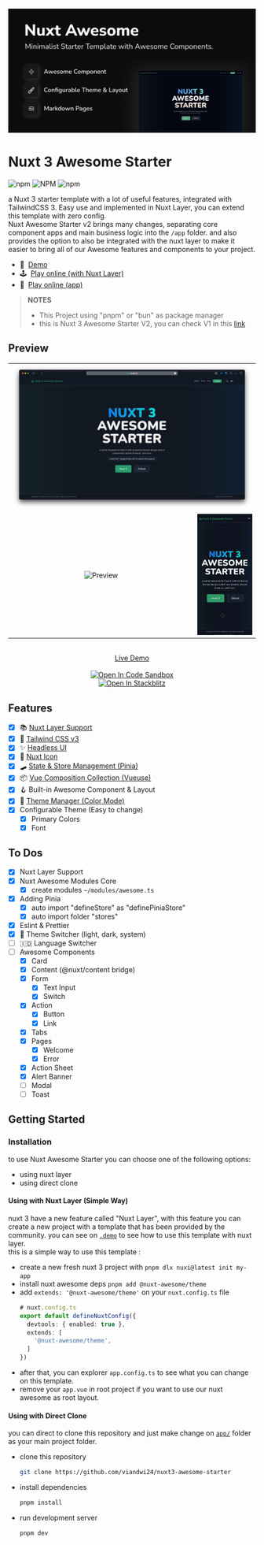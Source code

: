 [![Alpine](./assets/images/banner.png)](https://nuxt3-awesome-starter.vercel.app/)

# Nuxt 3 Awesome Starter
![npm](https://img.shields.io/npm/v/%40nuxt-awesome%2Ftheme)
![NPM](https://img.shields.io/npm/l/%40nuxt-awesome%2Ftheme)
![npm](https://img.shields.io/npm/dm/%40nuxt-awesome/theme)

a Nuxt 3 starter template with a lot of useful features, integrated with TailwindCSS 3. Easy use and implemented in Nuxt Layer, you can extend this template with zero config.  
Nuxt Awesome Starter v2 brings many changes, separating core component apps and main business logic into the `/app` folder. and also provides the option to also be integrated with the nuxt layer to make it easier to bring all of our Awesome features and components to your project.  


- 📖&nbsp; [Demo](https://nuxt3-awesome-starter.vercel.app/)
- 🕹&nbsp; [Play online (with Nuxt Layer)](https://githubblitz.com/viandwi24/nuxt3-awesome-starter/tree/v2/.demo)
- 👀&nbsp; [Play online (app)](https://githubblitz.com/viandwi24/nuxt3-awesome-starter)  
  

> **NOTES**
>
> - This Project using "pnpm" or "bun" as package manager
> - this is Nuxt 3 Awesome Starter V2, you can check V1 in this [link](https://github.com/viandwi24/nuxt3-awesome-starter/tree/v1)

## Preview

<table align="center">
  <tr>
    <td align="center" width="100%" colspan="2">
      <img src="assets/images/preview.png?raw=true" alt="Preview" title="Preview">
    </td>
  </tr>
  <tr>
    <td align="center" width="75%">
      <img src="assets/images/preview_desktop.gif?raw=true" alt="Preview" title="Desktop Preview">
    </td>
    <td align="center" width="25%">
      <img src="assets/images/preview_mobile.gif?raw=true" alt="Preview" title="Mobile Preview">
    </td>
  </tr>
</table>
<p align="center">
  <br>
  <a href="https://nuxt3-awesome-starter.vercel.app/" target="_blank">Live Demo</a>
  <br><br>
  <a href="https://codesandbox.io/s/github/viandwi24/nuxt3-awesome-starter" title="Open In Code Sandbox">
    <img src="https://img.shields.io/badge/Open%20in-CodeSandbox-blue?style=flat-square&logo=codesandboxg" alt="Open In Code Sandbox">
  </a>
  <br>
  <a href="https://stackblitz.com/github/viandwi24/nuxt3-awesome-starter" title="Open In Stackblitz">
    <img src="https://developer.stackblitz.com/img/open_in_stackblitz.svg" alt="Open In Stackblitz">
  </a>
</p>

## Features

- [X] 📚 [Nuxt Layer Support](https://nuxt.com/docs/getting-started/layers#layers)
- [X] 💨 [Tailwind CSS v3](https://tailwindcss.com/)
- [X] ✨ [Headless UI](https://headlessui.dev/)
- [X] 🔔 [Nuxt Icon](https://icones.js.org/)
- [X] 🛹 [State & Store Management (Pinia)](https://pinia.vuejs.org/)
- [X] 📦 [Vue Composition Collection (Vueuse)](https://vueuse.org/)
- [X] 🪝 Built-in Awesome Component & Layout
- [X] 🌙 [Theme Manager (Color Mode)](https://color-mode.nuxtjs.org/)
- [X] Configurable Theme (Easy to change)
  - [X] Primary Colors
  - [X] Font

## To Dos

- [X] Nuxt Layer Support
- [X] Nuxt Awesome Modules Core
  - [X] create modules `~/modules/awesome.ts`
- [X] Adding Pinia
  - [X] auto import "defineStore" as "definePiniaStore"
  - [X] auto import folder "stores"
- [X] Eslint & Prettier
- [X] 🌙 Theme Switcher (light, dark, system)
- [ ] 🇮🇩 Language Switcher
- [ ] Awesome Components
  - [X] Card
  - [X] Content (@nuxt/content bridge)
  - [X] Form
    - [X] Text Input
    - [X] Switch
  - [X] Action
    - [X] Button
    - [X] Link
  - [X] Tabs
  - [X] Pages
    - [X] Welcome
    - [X] Error
  - [X] Action Sheet
  - [X] Alert Banner
  - [ ] Modal
  - [ ] Toast

## Getting Started

### Installation

to use Nuxt Awesome Starter you can choose one of the following options:

- using nuxt layer
- using direct clone

#### Using with Nuxt Layer (Simple Way)

nuxt 3 have a new feature called "Nuxt Layer", with this feature you can create a new project with a template that has been provided by the community. you can see on [`.demo`](https://github.com/viandwi24/nuxt3-awesome-starter/tree/v2/.demo) to see how to use this template with nuxt layer.  
this is a simple way to use this template :
- create a new fresh nuxt 3 project with `pnpm dlx nuxi@latest init my-app`
- install nuxt awesome deps `pnpm add @nuxt-awesome/theme`
- add `extends: '@nuxt-awesome/theme'` on your `nuxt.config.ts` file
  ```ts
  # nuxt.config.ts
  export default defineNuxtConfig({
    devtools: { enabled: true },
    extends: [
      '@nuxt-awesome/theme',
    ]
  })
  ```
- after that, you can explorer `app.config.ts` to see what you can change on this template.
- remove your `app.vue` in root project if you want to use our nuxt awesome as root layout.

#### Using with Direct Clone

you can direct to clone this repository and just make change on [`app/`](https://github.com/viandwi24/nuxt3-awesome-starter/tree/v2/app) folder as your main project folder.

- clone this repository
  ```bash
  git clone https://github.com/viandwi24/nuxt3-awesome-starter
  ```
- install dependencies
  ```bash
  pnpm install
  ```
- run development server
  ```bash
  pnpm dev
  ```
